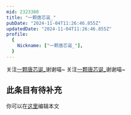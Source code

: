 ```yaml
---
mid: 2323380
title: "一颗唐芯诞_"
pubDate: "2024-11-04T11:26:46.855Z"
updatedDate: "2024-11-04T11:26:46.855Z"
profile:
  {
    Nickname: ["一颗唐芯诞_"],
  }
---
```


关注[一颗唐芯诞_](https://space.bilibili.com/2323380)谢谢喵~ 关注[一颗唐芯诞_](https://space.bilibili.com/2323380)谢谢喵~

## 此条目有待补充
你可以在[这里](https://github.com/Yuhanawa/VTuber.ICU/edit/master/src/content/v/一颗唐芯诞_/index.md)编辑本文
